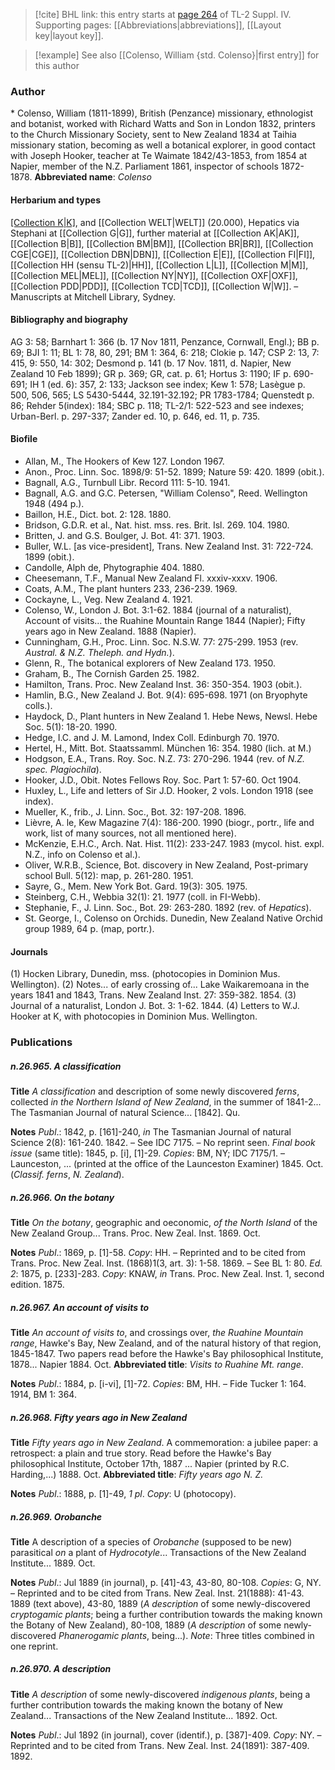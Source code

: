 > [!cite] BHL link: this entry starts at [page 264](https://www.biodiversitylibrary.org/page/33265941) of TL-2 Suppl. IV.
> Supporting pages: [[Abbreviations|abbreviations]], [[Layout key|layout key]].

> [!example] See also [[Colenso, William {std. Colenso}|first entry]] for this author

### Author

\* Colenso, William (1811-1899), British (Penzance) missionary, ethnologist and botanist, worked with Richard Watts and Son in London 1832, printers to the Church Missionary Society, sent to New Zealand 1834 at Taihia missionary station, becoming as well a botanical explorer, in good contact with Joseph Hooker, teacher at Te Waimate 1842/43-1853, from 1854 at Napier, member of the N.Z. Parliament 1861, inspector of schools 1872-1878. 
**Abbreviated name**: *Colenso*

#### Herbarium and types

[[Collection K|K]](5115), and [[Collection WELT|WELT]] (20.000), Hepatics via Stephani at [[Collection G|G]], further material at [[Collection AK|AK]], [[Collection B|B]], [[Collection BM|BM]], [[Collection BR|BR]], [[Collection CGE|CGE]], [[Collection DBN|DBN]], [[Collection E|E]], [[Collection FI|FI]], [[Collection HH (sensu TL-2)|HH]], [[Collection L|L]], [[Collection M|M]], [[Collection MEL|MEL]], [[Collection NY|NY]], [[Collection OXF|OXF]], [[Collection PDD|PDD]], [[Collection TCD|TCD]], [[Collection W|W]]. – Manuscripts at Mitchell Library, Sydney.

#### Bibliography and biography

AG 3: 58; Barnhart 1: 366 (b. 17 Nov 1811, Penzance, Cornwall, Engl.); BB p. 69; BJI 1: 11; BL 1: 78, 80, 291; BM 1: 364, 6: 218; Clokie p. 147; CSP 2: 13, 7: 415, 9: 550, 14: 302; Desmond p. 141 (b. 17 Nov. 1811, d. Napier, New Zealand 10 Feb 1899); GR p. 369; GR, cat. p. 61; Hortus 3: 1190; IF p. 690-691; IH 1 (ed. 6): 357, 2: 133; Jackson see index; Kew 1: 578; Lasègue p. 500, 506, 565; LS 5430-5444, 32.191-32.192; PR 1783-1784; Quenstedt p. 86; Rehder 5(index): 184; SBC p. 118; TL-2/1: 522-523 and see indexes; Urban-Berl. p. 297-337; Zander ed. 10, p. 646, ed. 11, p. 735.

#### Biofile

- Allan, M., The Hookers of Kew 127. London 1967.
- Anon., Proc. Linn. Soc. 1898/9: 51-52. 1899; Nature 59: 420. 1899 (obit.).
- Bagnall, A.G., Turnbull Libr. Record 111: 5-10. 1941.
- Bagnall, A.G. and G.C. Petersen, "William Colenso", Reed. Wellington 1948 (494 p.).
- Baillon, H.E., Dict. bot. 2: 128. 1880.
- Bridson, G.D.R. et al., Nat. hist. mss. res. Brit. Isl. 269. 104. 1980.
- Britten, J. and G.S. Boulger, J. Bot. 41: 371. 1903.
- Buller, W.L. \[as vice-president\], Trans. New Zealand Inst. 31: 722-724. 1899 (obit.).
- Candolle, Alph de, Phytographie 404. 1880.
- Cheesemann, T.F., Manual New Zealand Fl. xxxiv-xxxv. 1906.
- Coats, A.M., The plant hunters 233, 236-239. 1969.
- Cockayne, L., Veg. New Zealand 4. 1921.
- Colenso, W., London J. Bot. 3:1-62. 1884 (journal of a naturalist), Account of visits... the Ruahine Mountain Range 1844 (Napier); Fifty years ago in New Zealand. 1888 (Napier).
- Cunningham, G.H., Proc. Linn. Soc. N.S.W. 77: 275-299. 1953 (rev. *Austral. & N.Z. Theleph. and Hydn.*).
- Glenn, R., The botanical explorers of New Zealand 173. 1950.
- Graham, B., The Cornish Garden 25. 1982.
- Hamilton, Trans. Proc. New Zealand Inst. 36: 350-354. 1903 (obit.).
- Hamlin, B.G., New Zealand J. Bot. 9(4): 695-698. 1971 (on Bryophyte colls.).
- Haydock, D., Plant hunters in New Zealand 1. Hebe News, Newsl. Hebe Soc. 5(1): 18-20. 1990.
- Hedge, I.C. and J. M. Lamond, Index Coll. Edinburgh 70. 1970.
- Hertel, H., Mitt. Bot. Staatssamml. München 16: 354. 1980 (lich. at M.)
- Hodgson, E.A., Trans. Roy. Soc. N.Z. 73: 270-296. 1944 (rev. of *N.Z. spec. Plagiochila*).
- Hooker, J.D., Obit. Notes Fellows Roy. Soc. Part 1: 57-60. Oct 1904.
- Huxley, L., Life and letters of Sir J.D. Hooker, 2 vols. London 1918 (see index).
- Mueller, K., frib., J. Linn. Soc., Bot. 32: 197-208. 1896.
- Lièvre, A. le, Kew Magazine 7(4): 186-200. 1990 (biogr., portr., life and work, list of many sources, not all mentioned here).
- McKenzie, E.H.C., Arch. Nat. Hist. 11(2): 233-247. 1983 (mycol. hist. expl. N.Z., info on Colenso et al.).
- Oliver, W.R.B., Science, Bot. discovery in New Zealand, Post-primary school Bull. 5(12): map, p. 261-280. 1951.
- Sayre, G., Mem. New York Bot. Gard. 19(3): 305. 1975.
- Steinberg, C.H., Webbia 32(1): 21. 1977 (coll. in FI-Webb).
- Stephanie, F., J. Linn. Soc., Bot. 29: 263-280. 1892 (rev. of *Hepatics*).
- St. George, I., Colenso on Orchids. Dunedin, New Zealand Native Orchid group 1989, 64 p. (map, portr.).

#### Journals

(1) Hocken Library, Dunedin, mss. (photocopies in Dominion Mus. Wellington). (2) Notes... of early crossing of... Lake Waikaremoana in the years 1841 and 1843, Trans. New Zealand Inst. 27: 359-382. 1854.
(3) Journal of a naturalist, London J. Bot. 3: 1-62. 1844.
(4) Letters to W.J. Hooker at K, with photocopies in Dominion Mus. Wellington.

### Publications

##### n.26.965. A classification

**Title**
*A classification* and description of some newly discovered *ferns*, collected *in the Northern Island of New Zealand*, in the summer of 1841-2... The Tasmanian Journal of natural Science... \[1842\]. Qu.

**Notes**
*Publ*.: 1842, p. \[161\]-240, *in* The Tasmanian Journal of natural Science 2(8): 161-240. 1842. – See IDC 7175. – No reprint seen.
*Final book issue* (same title): 1845, p. \[i\], \[1\]-29. *Copies*: BM, NY; IDC 7175/1. – Launceston, ... (printed at the office of the Launceston Examiner) 1845. Oct. (*Classif. ferns*, *N. Zealand*).

##### n.26.966. On the botany

**Title**
*On the botany*, geographic and oeconomic, *of the North Island* of the New Zealand Group... Trans. Proc. New Zeal. Inst. 1869. Oct.

**Notes**
*Publ*.: 1869, p. \[1\]-58. *Copy*: HH. – Reprinted and to be cited from Trans. Proc. New Zeal. Inst. (1868)1(3, art. 3): 1-58. 1869. – See BL 1: 80.
*Ed. 2*: 1875, p. \[233\]-283. *Copy*: KNAW, *in* Trans. Proc. New Zeal. Inst. 1, second edition. 1875.

##### n.26.967. An account of visits to

**Title**
*An account of visits to*, and crossings over, *the Ruahine Mountain range*, Hawke's Bay, New Zealand, and of the natural history of that region, 1845-1847. Two papers read before the Hawke's Bay philosophical Institute, 1878... Napier 1884. Oct.
**Abbreviated title**: *Visits to Ruahine Mt. range*.

**Notes**
*Publ*.: 1884, p. \[i-vi\], \[1\]-72. *Copies*: BM, HH. – Fide Tucker 1: 164. 1914, BM 1: 364.

##### n.26.968. Fifty years ago in New Zealand

**Title**
*Fifty years ago in New Zealand*. A commemoration: a jubilee paper: a retrospect: a plain and true story. Read before the Hawke's Bay philosophical Institute, October 17th, 1887 ... Napier (printed by R.C. Harding,...) 1888. Oct.
**Abbreviated title**: *Fifty years ago N. Z.*

**Notes**
*Publ*.: 1888, p. \[1\]-49, *1 pl*. *Copy*: U (photocopy).

##### n.26.969. Orobanche

**Title**
A description of a species of *Orobanche* (supposed to be new) parasitical *on* a plant of *Hydrocotyle*... Transactions of the New Zealand Institute... 1889. Oct.

**Notes**
*Publ*.: Jul 1889 (in journal), p. \[41\]-43, 43-80, 80-108. *Copies*: G, NY. – Reprinted and to be cited from Trans. New Zeal. Inst. 21(1888): 41-43. 1889 (text above), 43-80, 1889 (*A description* of some newly-discovered *cryptogamic plants*; being a further contribution towards the making known the Botany of New Zealand), 80-108, 1889 (*A description* of some newly-discovered *Phanerogamic plants*, being...).
*Note*: Three titles combined in one reprint.

##### n.26.970. A description

**Title**
*A description* of some newly-discovered *indigenous plants*, being a further contribution towards the making known the botany of New Zealand... Transactions of the New Zealand Institute... 1892. Oct.

**Notes**
*Publ*.: Jul 1892 (in journal), cover (identif.), p. \[387\]-409. *Copy*: NY. – Reprinted and to be cited from Trans. New Zeal. Inst. 24(1891): 387-409. 1892.

